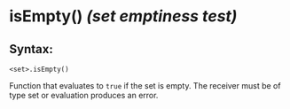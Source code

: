 # isEmpty() *(set emptiness test)*

## Syntax:
```cedar
<set>.isEmpty()
```

Function that evaluates to `true` if the set is empty.
The receiver must be of type set or evaluation produces an error.
